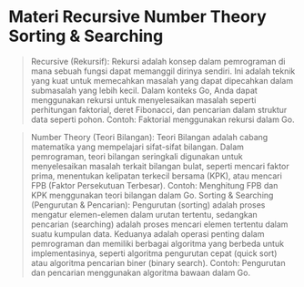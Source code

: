 # Materi Recursive Number Theory Sorting & Searching

> Recursive (Rekursif):
Rekursi adalah konsep dalam pemrograman di mana sebuah fungsi dapat memanggil dirinya sendiri. Ini adalah teknik yang kuat untuk memecahkan masalah yang dapat dipecahkan dalam submasalah yang lebih kecil. Dalam konteks Go, Anda dapat menggunakan rekursi untuk menyelesaikan masalah seperti perhitungan faktorial, deret Fibonacci, dan pencarian dalam struktur data seperti pohon. Contoh: Faktorial menggunakan rekursi dalam Go.

> Number Theory (Teori Bilangan):
Teori Bilangan adalah cabang matematika yang mempelajari sifat-sifat bilangan. Dalam pemrograman, teori bilangan seringkali digunakan untuk menyelesaikan masalah terkait bilangan bulat, seperti mencari faktor prima, menentukan kelipatan terkecil bersama (KPK), atau mencari FPB (Faktor Persekutuan Terbesar). Contoh: Menghitung FPB dan KPK menggunakan teori bilangan dalam Go.
> Sorting & Searching (Pengurutan & Pencarian):
Pengurutan (sorting) adalah proses mengatur elemen-elemen dalam urutan tertentu, sedangkan pencarian (searching) adalah proses mencari elemen tertentu dalam suatu kumpulan data. Keduanya adalah operasi penting dalam pemrograman dan memiliki berbagai algoritma yang berbeda untuk implementasinya, seperti algoritma pengurutan cepat (quick sort) atau algoritma pencarian biner (binary search). Contoh: Pengurutan dan pencarian menggunakan algoritma bawaan dalam Go.